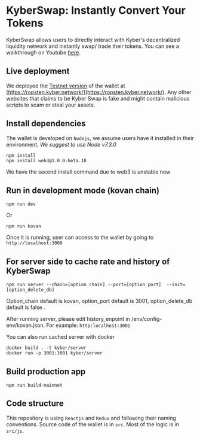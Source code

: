 # KyberSwap: Instantly Convert Your Tokens
KyberSwap allows users to directly interact with Kyber's decentralized liquidity network and instantly swap/ trade their tokens.
You can see a walkthrough on Youtube [here](https://www.youtube.com/watch?v=v2bdcChFEuQ).

## Live deployment
We deployed the [Testnet version](https://github.com/KyberNetwork/KyberWallet/releases/tag/v0.1.0) of the wallet at [https://ropsten.kyber.network/](https://ropsten.kyber.network/). Any other websites that claims to be Kyber Swap is fake and might contain malicious scripts to scam or steal your assets.

## Install dependencies
The wallet is developed on `Nodejs`, we assume users have it installed in their environment. *We suggest to use Node v7.3.0*
```
npm install
npm install web3@1.0.0-beta.18 
```
We have the second install command due to web3 is unstable now

## Run in development mode (kovan chain)
```
npm run dev
```
Or
```
npm run kovan
```
Once it is running, user can access to the wallet by going to `http://localhost:3000`

## For server side to cache rate and history of KyberSwap
 ```
npm run server --chain=[option_chain] --port=[option_port]  --init=[option_delete_db]
```

Option_chain default is kovan, option_port default is 3001, option_delete_db default is false .

After running server, please edit history_enpoint in /env/config-env/kovan.json. For example: `http:localhost:3001`

You can also run cached server with docker
```
docker build . -t kyber/server
docker run -p 3001:3001 kyber/server
```


## Build production app
```
npm run build-mainnet
```

## Code structure
This repository is using `Reactjs` and `Redux` and following their naming conventions. Source code of the wallet is in `src`. Most of the logic is in `src/js`.


